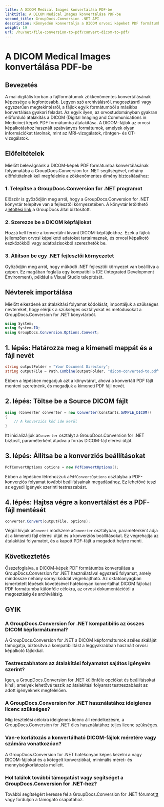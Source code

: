 ```yaml
---
title: A DICOM Medical Images konvertálása PDF-be
linktitle: A DICOM Medical Images konvertálása PDF-be
second_title: GroupDocs.Conversion .NET API
description: Könnyedén konvertálja a DICOM orvosi képeket PDF formátumba a GroupDocs.Conversion for .NET segítségével. Rugalmas, hatékony és testreszabható konverziós megoldás.
weight: 19
url: /hu/net/file-conversion-to-pdf/convert-dicom-to-pdf/
---
```


# A DICOM Medical Images konvertálása PDF-be

## Bevezetés
A mai digitális korban a fájlformátumok zökkenőmentes konvertálásának képessége a legfontosabb. Legyen szó archiválásról, megosztásról vagy egyszerűen megtekintésről, a fájlok egyik formátumból a másikba konvertálása gyakori feladat. Az egyik ilyen, az orvostudományban gyakran előforduló átalakítás a DICOM (Digital Imaging and Communications in Medicine) képek PDF formátumba átalakítása. A DICOM-fájlok az orvosi képalkotáshoz használt szabványos formátumok, amelyek olyan információkat tárolnak, mint az MRI-vizsgálatok, röntgen- és CT-vizsgálatok.
## Előfeltételek
Mielőtt belevágnánk a DICOM-képek PDF formátumba konvertálásának folyamatába a GroupDocs.Conversion for .NET segítségével, néhány előfeltételnek kell megfelelnie a zökkenőmentes élmény biztosításához:
### 1. Telepítse a GroupDocs.Conversion for .NET programot
 Először is győződjön meg arról, hogy a GroupDocs.Conversion for .NET könyvtár telepítve van a fejlesztői környezetében. A könyvtár letölthető a[letöltési link](https://releases.groupdocs.com/conversion/net/) a GroupDocs által biztosított.
### 2. Szerezze be a DICOM képfájlokat
Hozzá kell férnie a konvertálni kívánt DICOM-képfájlokhoz. Ezek a fájlok jellemzően orvosi képalkotó adatokat tartalmaznak, és orvosi képalkotó eszközökből vagy adatbázisokból szerezhetők be.
### 3. Állítson be egy .NET fejlesztői környezetet
Győződjön meg arról, hogy működő .NET fejlesztői környezet van beállítva a gépen. Ez magában foglalja egy kompatibilis IDE (Integrated Development Environment), például a Visual Studio telepítését.

## Névterek importálása
Mielőtt elkezdené az átalakítási folyamat kódolását, importáljuk a szükséges névtereket, hogy elérjük a szükséges osztályokat és metódusokat a GroupDocs.Conversion for .NET könyvtárból.
```csharp
using System;
using System.IO;
using GroupDocs.Conversion.Options.Convert;
```
## 1. lépés: Határozza meg a kimeneti mappát és a fájl nevét
```csharp
string outputFolder = "Your Document Directory";
string outputFile = Path.Combine(outputFolder, "dicom-converted-to.pdf");
```
Ebben a lépésben megadjuk azt a könyvtárat, ahová a konvertált PDF fájlt menteni szeretnénk, és megadjuk a kimeneti PDF fájl nevét.
## 2. lépés: Töltse be a Source DICOM fájlt
```csharp
using (Converter converter = new Converter(Constants.SAMPLE_DICOM))
{
    // A konverziós kód ide kerül
}
```
 Itt inicializáljuk a`Converter` osztályt a GroupDocs.Conversion for .NET biztosít, paraméterként átadva a forrás DICOM-fájl elérési útját.
## 3. lépés: Állítsa be a konverziós beállításokat
```csharp
PdfConvertOptions options = new PdfConvertOptions();
```
 Ebben a lépésben létrehozzuk a`PdfConvertOptions` osztályba a PDF-konverziós folyamat további beállításainak megadásához. Ez lehetővé teszi az egyedi igények szerinti testreszabást.
## 4. lépés: Hajtsa végre a konvertálást és a PDF-fájl mentését
```csharp
converter.Convert(outputFile, options);
```
 Végül hívjuk a`Convert` módszere a`Converter` osztályban, paraméterként adja át a kimeneti fájl elérési útját és a konverziós beállításokat. Ez végrehajtja az átalakítási folyamatot, és a kapott PDF-fájlt a megadott helyre menti.

## Következtetés
Összefoglalva, a DICOM-képek PDF formátumba konvertálása a GroupDocs.Conversion for .NET használatával egyszerű folyamat, amely mindössze néhány sornyi kóddal végrehajtható. Az oktatóanyagban ismertetett lépések követésével hatékonyan konvertálhat DICOM fájlokat PDF formátumba különféle célokra, az orvosi dokumentációtól a megosztásig és archiválásig.
## GYIK
### A GroupDocs.Conversion for .NET kompatibilis az összes DICOM képformátummal?
A GroupDocs.Conversion for .NET a DICOM képformátumok széles skáláját támogatja, biztosítva a kompatibilitást a leggyakrabban használt orvosi képalkotó fájlokkal.
### Testreszabhatom az átalakítási folyamatot sajátos igényeim szerint?
Igen, a GroupDocs.Conversion for .NET különféle opciókat és beállításokat kínál, amelyek lehetővé teszik az átalakítási folyamat testreszabását az adott igényeknek megfelelően.
### A GroupDocs.Conversion for .NET használatához ideiglenes licenc szükséges?
Míg tesztelési célokra ideiglenes licenc áll rendelkezésre, a GroupDocs.Conversion for .NET éles használatához teljes licenc szükséges.
### Van-e korlátozás a konvertálható DICOM-fájlok méretére vagy számára vonatkozóan?
A GroupDocs.Conversion for .NET hatékonyan képes kezelni a nagy DICOM-fájlokat és a kötegelt konverziókat, minimális méret- és mennyiségkorlátozás mellett.
### Hol találok további támogatást vagy segítséget a GroupDocs.Conversion for .NET-hez?
 További segítségért keresse fel a GroupDocs.Conversion for .NET fórumot[itt](https://forum.groupdocs.com/c/conversion/11) vagy forduljon a támogató csapatához.